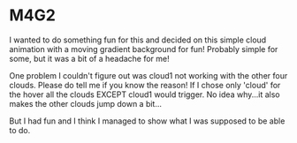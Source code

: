 # M4G2

I wanted to do something fun for this and decided on this simple cloud animation with a moving gradient background for fun! Probably simple for some, but it was a bit of a headache for me!

One problem I couldn't figure out was cloud1 not working with the other four clouds. Please do tell me if you know the reason! If I chose only 'cloud' for the hover all the clouds EXCEPT cloud1 would trigger. No idea why...it also makes the other clouds jump down a bit...

But I had fun and I think I managed to show what I was supposed to be able to do.